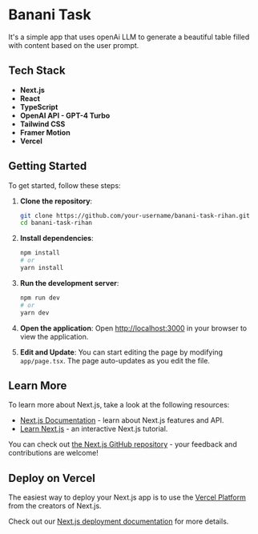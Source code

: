# Banani Task 

It's a simple app that uses openAi LLM to generate a beautiful table filled with content based on the user prompt. 

## Tech Stack

- **Next.js**
- **React**
- **TypeScript**
- **OpenAI API - GPT-4 Turbo**
- **Tailwind CSS**
- **Framer Motion**
- **Vercel**

## Getting Started

To get started, follow these steps:

1. **Clone the repository**:
   ```bash
   git clone https://github.com/your-username/banani-task-rihan.git
   cd banani-task-rihan
   ```

2. **Install dependencies**:
   ```bash
   npm install
   # or
   yarn install
   ```

3. **Run the development server**:
   ```bash
   npm run dev
   # or
   yarn dev
   ```

4. **Open the application**:
   Open [http://localhost:3000](http://localhost:3000) in your browser to view the application.

5. **Edit and Update**:
   You can start editing the page by modifying `app/page.tsx`. The page auto-updates as you edit the file.

## Learn More

To learn more about Next.js, take a look at the following resources:

- [Next.js Documentation](https://nextjs.org/docs) - learn about Next.js features and API.
- [Learn Next.js](https://nextjs.org/learn) - an interactive Next.js tutorial.

You can check out [the Next.js GitHub repository](https://github.com/vercel/next.js) - your feedback and contributions are welcome!

## Deploy on Vercel

The easiest way to deploy your Next.js app is to use the [Vercel Platform](https://vercel.com/new?utm_medium=default-template&filter=next.js&utm_source=create-next-app&utm_campaign=create-next-app-readme) from the creators of Next.js.

Check out our [Next.js deployment documentation](https://nextjs.org/docs/app/building-your-application/deploying) for more details.

